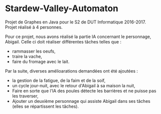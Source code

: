 # Stardew-Valley-Automaton
Projet de Graphes en Java pour le S2 de DUT Informatique 2016-2017. Projet réalisé à 4 personnes.

Pour ce projet, nous avons réalisé la partie IA concernant le personnage, Abigail. Celle ci doit réaliser différentes tâches telles que :
  - rammasser les oeufs, 
  - traire la vache, 
  - faire du fromage avec le lait.

Par la suite, diverses amélioarations demandées ont été ajoutées : 
  - la gestion de la fatigue, de la faim et de la soif,
  - un cycle jour-nuit, avec le retour d'Abigail à sa maison la nuit,
  - Faire en sorte que l'IA des poules détecte les barrières et ne puisse pas les traverser,
  - Ajouter un deuxième personnage qui assiste Abigail dans ses tâches (elles se répartissent les tâches).
